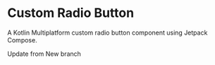 # Custom Radio Button
A Kotlin Multiplatform custom radio button component using Jetpack Compose.

Update from New branch
